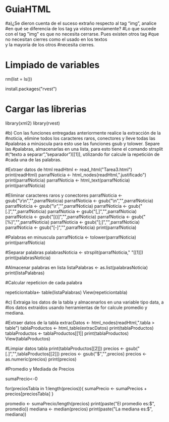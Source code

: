 # GuiaHTML

#a)¿Se dieron cuenta de el suceso extraño respecto al tag “img”, analice 
#en qué se diferencia de los tag ya vistos previamente? 
#Lo que sucede con el tag "img" es que no necesita cerrarse. Pues existen otros tag
#que no necesitan cierres como el usado en los textos <br> y la mayoría de los otros
#necesita cierres.

# Limpiado de variables
rm(list = ls())

install.packages("rvest")

# Cargar las librerias
library(xml2)
library(rvest)

#b) Con las funciones entregadas anteriormente realice la extracción de la 
#noticia, elimine todos los caracteres raros, conectores y lleve todas las 
#palabras a minúscula para esto use las funciones gsub y tolower. Separe las 
#palabras, almacenarlas en una lista, para esto tiene el comando strsplit
#(“texto a separar”,”separador”)[[1]], utilizando for calcule la repetición de 
#cada una de las palabras.

#Extraer datos de html
readHtml <- read_html("Tarea3.html")
print(readHtml)
parrafNoticia <- html_nodes(readHtml,".justificado")
print(parrafNoticia)
parrafNoticia <- html_text(parrafNoticia)
print(parrafNoticia)

#Eliminar caracteres raros y conectores
parrafNoticia <- gsub("\r\n","",parrafNoticia)
parrafNoticia <- gsub("\\n","",parrafNoticia)
parrafNoticia <- gsub("\\r","",parrafNoticia)
parrafNoticia <- gsub("[.]","",parrafNoticia)
parrafNoticia <- gsub("[,]","",parrafNoticia)
parrafNoticia <- gsub("[()]","",parrafNoticia)
parrafNoticia <- gsub("[%]","",parrafNoticia)
parrafNoticia <- gsub("[;]","",parrafNoticia)
parrafNoticia <- gsub("[-]","",parrafNoticia)
print(parrafNoticia)

#Palabras en minuscula
parrafNoticia <- tolower(parrafNoticia)
print(parrafNoticia)

#Separar palabras
palabrasNoticia <- strsplit(parrafNoticia," "[[1]])
print(palabrasNoticia)

#Almacenar palabras en lista 
listaPalabras <- as.list(palabrasNoticia)
print(listaPalabras)

#Calcular repeticion de cada palabra

repeticiontabla<- table(listaPalabras)
View(repeticiontabla)

#c) Extraiga los datos de la tabla y almacenarlos en una variable tipo data, a 
#los datos extraídos usando herramientas de for calcule promedio y mediana.

#Extraer datos de la tabla
extracDatos <- html_nodes(readHtml,".tabla > table")
tablaProductos <- html_table(extracDatos)
print(tablaProductos)
tablaProductos <- tablaProductos[[1]]
print(tablaProductos)
View(tablaProductos)

#Limpiar datos tabla
print(tablaProductos[[2]])
precios <- gsub("[.]","",tablaProductos[[2]])
precios <- gsub("$","",precios)
precios <- as.numeric(precios)
print(precios)

#Promedio y Mediada de Precios

sumaPrecio<-0

for(preciosTabla in 1:length(precios)){
  sumaPrecio <- sumaPrecios + precios[preciosTabla]
}

promedio <- sumaPrecio/length(precios)
print(paste("El promedio es:$", promedio))
mediana <- median(precios)
print(paste("La mediana es:$", mediana))


